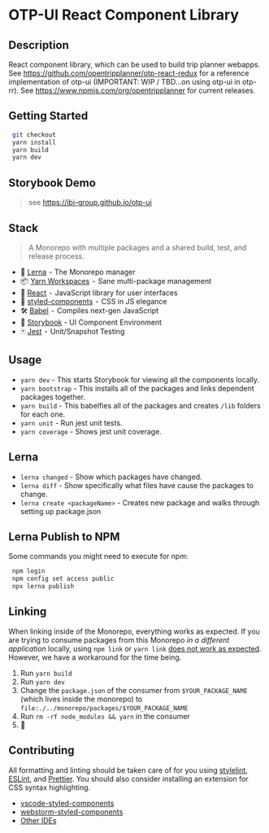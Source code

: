 # OTP-UI React Component Library

## Description

React component library, which can be used to build trip planner webapps. See https://github.com/opentripplanner/otp-react-redux for a reference implementation of otp-ui (IMPORTANT: WIP / TBD...on using otp-ui in otp-rr). See https://www.npmjs.com/org/opentripplanner for current releases.

## Getting Started

```bash
 git checkout
 yarn install
 yarn build
 yarn dev
```

## Storybook Demo

> see https://ibi-group.github.io/otp-ui

## Stack

> A Monorepo with multiple packages and a shared build, test, and release process.

- 🐉 [Lerna](https://lernajs.io/)  - The Monorepo manager
- 📦 [Yarn Workspaces](https://yarnpkg.com/lang/en/docs/workspaces/)  -  Sane multi-package management
- 🚀 [React](https://reactjs.org/)  -  JavaScript library for user interfaces
- 💅 [styled-components](https://www.styled-components.com/)  -  CSS in JS elegance
- 🛠 [Babel](https://babeljs.io/)  -  Compiles next-gen JavaScript
- 📖 [Storybook](https://storybook.js.org/) - UI Component Environment
- 🃏 [Jest](https://jestjs.io/)  -  Unit/Snapshot Testing

## Usage

- `yarn dev` - This starts Storybook for viewing all the components locally.
- `yarn bootstrap` - This installs all of the packages and links dependent packages together.
- `yarn build` - This babelfies all of the packages and creates `/lib` folders for each one.
- `yarn unit` - Run jest unit tests.
- `yarn coverage` - Shows jest unit coverage.

## Lerna

- `lerna changed` - Show which packages have changed.
- `lerna diff` - Show specifically what files have cause the packages to change.
- `lerna create <packageName>` - Creates new package and walks through setting up package.json

## Lerna Publish to NPM

Some commands you might need to execute for npm:

```bash
 npm login
 npm config set access public
 npx lerna publish
```

## Linking

When linking inside of the Monorepo, everything works as expected. If you are trying to consume packages from this Monorepo _in a different application_ locally, using `npm link` or `yarn link` [does not work as expected](https://github.com/yarnpkg/yarn/issues/5538). However, we have a workaround for the time being.

1. Run `yarn build`
2. Run `yarn dev`
3. Change the `package.json` of the consumer from `$YOUR_PACKAGE_NAME` (which lives inside the monorepo) to `file:./../monorepo/packages/$YOUR_PACKAGE_NAME`
4. Run `rm -rf node_modules && yarn` in the consumer
5. 🎉

## Contributing

All formatting and linting should be taken care of for you using [stylelint](https://github.com/stylelint/stylelint), [ESLint](https://eslint.org/), and [Prettier](https://prettier.io/). You should also consider installing an extension for CSS syntax highlighting.

- [vscode-styled-components](https://marketplace.visualstudio.com/items?itemName=jpoissonnier.vscode-styled-components)
- [webstorm-styled-components](https://github.com/styled-components/webstorm-styled-components)
- [Other IDEs](https://www.styled-components.com/docs/tooling#syntax-highlighting)
